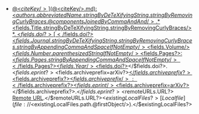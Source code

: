 - [@<$citeKey/>](@<$citeKey/>.md): <$authors.abbreviatedName.stringByDeTeXifyingString.stringByRemovingCurlyBraces.@componentsJoinedByCommaAndAnd/>. *<$fields.Title.stringByDeTeXifyingString.stringByRemovingCurlyBraces/>*. <$fields.doi?>[</$fields.doi?><$fields.Journal.stringByDeTeXifyingString.stringByRemovingCurlyBraces.stringByAppendingCommaAndSpaceIfNotEmpty/><$fields.Volume/><$fields.Number.parenthesizedStringIfNotEmpty/><$fields.Pages?>:<$fields.Pages.stringByAppendingCommaAndSpaceIfNotEmpty/></$fields.Pages?><$fields.Year/><$fields.doi?>](https://doi.org/<$fields.doi/>)</$fields.doi?>.<$fields.eprint?> <$fields.archiveprefix=arXiv?>[</$fields.archiveprefix?><$fields.archiveprefix?><$fields.archiveprefix/>:</$fields.archiveprefix?><$fields.eprint/><$fields.archiveprefix=arXiv?>](https://arxiv.org/abs/<$fields.eprint/>)</$fields.archiveprefix?>.</$fields.eprint?><$remoteURLs.URL?> [Remote URL](<$remoteURLs.URL.absoluteString.@firstObject/>).</$remoteURLs.URL?><$existingLocalFiles?> [Local file](file://<$existingLocalFiles.path.@firstObject/>).</$existingLocalFiles?>
